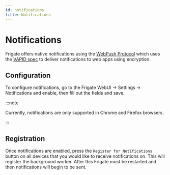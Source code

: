 ```yaml
---
id: notifications
title: Notifications
---
```


# Notifications

Frigate offers native notifications using the [WebPush Protocol](https://web.dev/articles/push-notifications-web-push-protocol) which uses the [VAPID spec](https://tools.ietf.org/html/draft-thomson-webpush-vapid) to deliver notifications to web apps using encryption.

## Configuration

To configure notifications, go to the Frigate WebUI -> Settings -> Notifications and enable, then fill out the fields and save.

:::note

Currently, notifications are only supported in Chrome and Firefox browsers.

:::

## Registration

Once notifications are enabled, press the `Register for Notifications` button on all devices that you would like to receive notifications on. This will register the background worker. After this Frigate must be restarted and then notifications will begin to be sent.